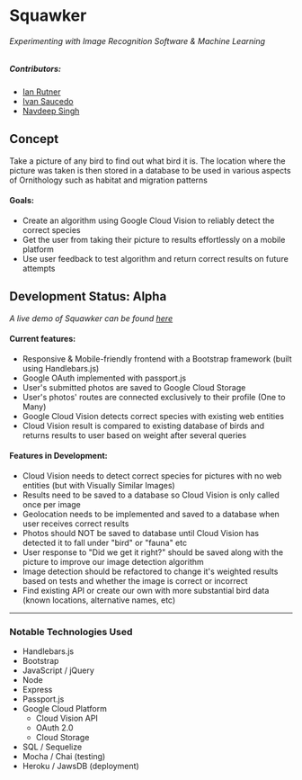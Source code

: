 # Squawker

###### Experimenting with Image Recognition Software & Machine Learning

##### Contributors:
* [Ian Rutner](https://github.com/Malazanian)
* [Ivan Saucedo](https://github.com/ivanscdo)
* [Navdeep Singh](https://github.com/snavdeepsingh)

## Concept
Take a picture of any bird to find out what bird it is. The location where the picture was taken is then stored in a database to be used in various aspects of Ornithology such as habitat and migration patterns

#### Goals:
* Create an algorithm using Google Cloud Vision to reliably detect the correct species
* Get the user from taking their picture to results effortlessly on a mobile platform
* Use user feedback to test algorithm and return correct results on future attempts

## Development Status: Alpha
*A live demo of Squawker can be found [here]( https://pacific-tundra-22064.herokuapp.com/)*

#### Current features:
* Responsive & Mobile-friendly frontend with a Bootstrap framework (built using Handlebars.js)
* Google OAuth implemented with passport.js
* User's submitted photos are saved to Google Cloud Storage
* User's photos' routes are connected exclusively to their profile (One to Many)
* Google Cloud Vision detects correct species with existing web entities
* Cloud Vision result is compared to existing database of birds and returns results to user based on weight after several queries

#### Features in Development:
* Cloud Vision needs to detect correct species for pictures with no web entities (but with Visually Similar Images)
* Results need to be saved to a database so Cloud Vision is only called once per image
* Geolocation needs to be implemented and saved to a database when user receives correct results
* Photos should NOT be saved to database until Cloud Vision has detected it to fall under "bird" or "fauna" etc
* User response to "Did we get it right?" should be saved along with the picture to improve our image detection algorithm
* Image detection should be refactored to change it's weighted results based on tests and whether the image is correct or incorrect
* Find existing API or create our own with more substantial bird data (known locations, alternative names, etc)

---

### Notable Technologies Used

* Handlebars.js
* Bootstrap
* JavaScript / jQuery
* Node
* Express
* Passport.js
* Google Cloud Platform
	* Cloud Vision API
	* OAuth 2.0
	* Cloud Storage
* SQL / Sequelize
* Mocha / Chai (testing)
* Heroku / JawsDB (deployment)